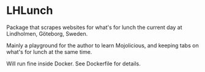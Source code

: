 LHLunch
=======

Package that scrapes websites for what's for lunch the current day at Lindholmen, Göteborg, Sweden.

Mainly a playground for the author to learn Mojolicious, and keeping tabs on what's for lunch at the same time.

Will run fine inside Docker. See Dockerfile for details.

